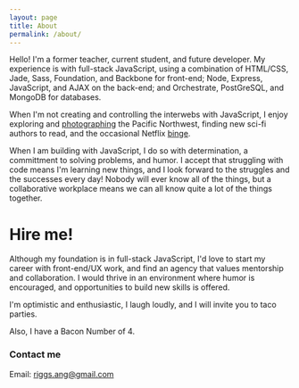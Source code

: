 ```yaml
---
layout: page
title: About
permalink: /about/
---
```


Hello! I'm a former teacher, current student, and future developer. My experience is with full-stack JavaScript, using a combination of HTML/CSS, Jade, Sass, Foundation, and Backbone for front-end; Node, Express, JavaScript, and AJAX on the back-end; and Orchestrate, PostGreSQL, and MongoDB for databases.   

When I'm not creating and controlling the interwebs with JavaScript, I enjoy exploring and [photographing](https://angelariggs.exposure.co/) the Pacific Northwest, finding new sci-fi authors to read, and the occasional Netflix [binge](https://en.wikipedia.org/wiki/Battlestar_Galactica_(2004_TV_series)).  

When I am building with JavaScript, I do so with determination, a committment to solving problems, and humor. I accept that struggling with code means I'm learning new things, and I look forward to the struggles and the successes every day! Nobody will ever know all of the things, but a collaborative workplace means we can all know quite a lot of the things together.  


# Hire me!

Although my foundation is in full-stack JavaScript, I'd love to start my career with front-end/UX work, and find an agency that values mentorship and collaboration. I would thrive in an environment where humor is encouraged, and opportunities to build new skills is offered.  

I'm optimistic and enthusiastic, I laugh loudly, and I will invite you to taco parties.  

Also, I have a Bacon Number of 4.   

### Contact me

Email: [riggs.ang@gmail.com](mailto:riggs.ang@gmail.com)  